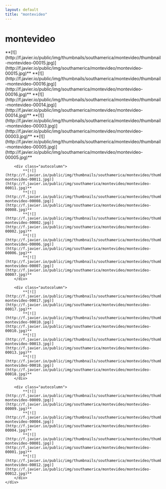 ```yaml
---
layout: default
title: "montevideo"
---
```


<h1 class="page" style="padding-left:0%;">montevideo</h1>
<div class="page">
    <div class="autowide">
        <div class="autocolumn">
            **[![](http://f.javier.io/public/img/thumbnails/southamerica/montevideo/thumbnail-montevideo-00015.jpg)](http://f.javier.io/public/img/southamerica/montevideo/montevideo-00015.jpg)**
            **[![](http://f.javier.io/public/img/thumbnails/southamerica/montevideo/thumbnail-montevideo-00016.jpg)](http://f.javier.io/public/img/southamerica/montevideo/montevideo-00016.jpg)**
            **[![](http://f.javier.io/public/img/thumbnails/southamerica/montevideo/thumbnail-montevideo-00014.jpg)](http://f.javier.io/public/img/southamerica/montevideo/montevideo-00014.jpg)**
            **[![](http://f.javier.io/public/img/thumbnails/southamerica/montevideo/thumbnail-montevideo-00003.jpg)](http://f.javier.io/public/img/southamerica/montevideo/montevideo-00003.jpg)**
            **[![](http://f.javier.io/public/img/thumbnails/southamerica/montevideo/thumbnail-montevideo-00005.jpg)](http://f.javier.io/public/img/southamerica/montevideo/montevideo-00005.jpg)**
        </div>

        <div class="autocolumn">
            **[![](http://f.javier.io/public/img/thumbnails/southamerica/montevideo/thumbnail-montevideo-00011.jpg)](http://f.javier.io/public/img/southamerica/montevideo/montevideo-00011.jpg)**
            **[![](http://f.javier.io/public/img/thumbnails/southamerica/montevideo/thumbnail-montevideo-00008.jpg)](http://f.javier.io/public/img/southamerica/montevideo/montevideo-00008.jpg)**
            **[![](http://f.javier.io/public/img/thumbnails/southamerica/montevideo/thumbnail-montevideo-00002.jpg)](http://f.javier.io/public/img/southamerica/montevideo/montevideo-00002.jpg)**
            **[![](http://f.javier.io/public/img/thumbnails/southamerica/montevideo/thumbnail-montevideo-00006.jpg)](http://f.javier.io/public/img/southamerica/montevideo/montevideo-00006.jpg)**
            **[![](http://f.javier.io/public/img/thumbnails/southamerica/montevideo/thumbnail-montevideo-00007.jpg)](http://f.javier.io/public/img/southamerica/montevideo/montevideo-00007.jpg)**
        </div>

        <div class="autocolumn">
            **[![](http://f.javier.io/public/img/thumbnails/southamerica/montevideo/thumbnail-montevideo-00017.jpg)](http://f.javier.io/public/img/southamerica/montevideo/montevideo-00017.jpg)**
            **[![](http://f.javier.io/public/img/thumbnails/southamerica/montevideo/thumbnail-montevideo-00010.jpg)](http://f.javier.io/public/img/southamerica/montevideo/montevideo-00010.jpg)**
            **[![](http://f.javier.io/public/img/thumbnails/southamerica/montevideo/thumbnail-montevideo-00013.jpg)](http://f.javier.io/public/img/southamerica/montevideo/montevideo-00013.jpg)**
            **[![](http://f.javier.io/public/img/thumbnails/southamerica/montevideo/thumbnail-montevideo-00018.jpg)](http://f.javier.io/public/img/southamerica/montevideo/montevideo-00018.jpg)**
        </div>

        <div class="autocolumn">
            **[![](http://f.javier.io/public/img/thumbnails/southamerica/montevideo/thumbnail-montevideo-00009.jpg)](http://f.javier.io/public/img/southamerica/montevideo/montevideo-00009.jpg)**
            **[![](http://f.javier.io/public/img/thumbnails/southamerica/montevideo/thumbnail-montevideo-00004.jpg)](http://f.javier.io/public/img/southamerica/montevideo/montevideo-00004.jpg)**
            **[![](http://f.javier.io/public/img/thumbnails/southamerica/montevideo/thumbnail-montevideo-00001.jpg)](http://f.javier.io/public/img/southamerica/montevideo/montevideo-00001.jpg)**
            **[![](http://f.javier.io/public/img/thumbnails/southamerica/montevideo/thumbnail-montevideo-00012.jpg)](http://f.javier.io/public/img/southamerica/montevideo/montevideo-00012.jpg)**
        </div>
    </div>
</div>
